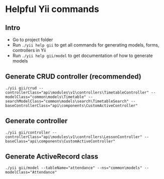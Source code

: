 # Helpful Yii commands

## Intro
- Go to project folder
- Run ```./yii help gii``` to get all commands for generating models, forms, controllers in Yii
- Run ```./yii help gii/model``` to get documentation of how to generate models

## Generate CRUD controller (recommended)

```
./yii gii/crud --controllerClass="api\modules\v1\controllers\TimetableController" --modelClass="common\models\Timetable" --searchModelClass="common\models\search\TimetableSearch" --baseControllerClass="api\components\CustomActiveController"
```

## Generate controller

```
./yii gii/controller --controllerClass="api\modules\v1\controllers\LessonController" --baseClass="api\components\CustomActiveController"
```

## Generate ActiveRecord class

```
./yii gii/model --tableName="attendance" --ns="common\models" --modelClass="Attendance"
```